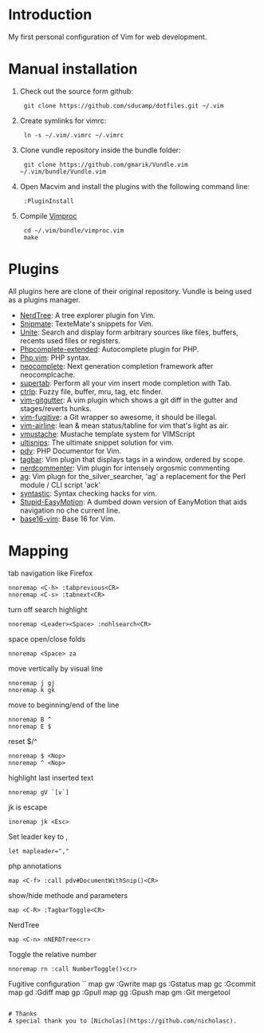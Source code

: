 # Introduction
My first personal configuration of Vim for web development. 

# Manual installation
1. Check out the source form github:

        git clone https://github.com/sducamp/dotfiles.git ~/.vim 
        
2. Create symlinks for vimrc:

        ln -s ~/.vim/.vimrc ~/.vimrc 

3. Clone vundle repository inside the bundle folder:

        git clone https://github.com/gmarik/Vundle.vim ~/.vim/bundle/Vundle.vim

4. Open Macvim and install the plugins with the following command line:

        :PluginInstall

5. Compile [Vimproc](https://github.com/Shougo/vimproc.vim)

        cd ~/.vim/bundle/vimproc.vim
        make

# Plugins
All plugins here are clone of their original repository. Vundle is being used as a plugins manager.

* [NerdTree](https://github.com/scrooloose/nerdtree): A tree explorer plugin fon Vim.
* [Snipmate](https://github.com/garbas/vim-snipmate): TexteMate's snippets for Vim.
* [Unite](https://github.com/Shougo/unite.vim): Search and display form arbitrary sources like files, buffers, recents used files or registers.
* [Phpcomplete-extended](https://github.com/m2mdas/phpcomplete-extended): Autocomplete plugin for PHP.
* [Php.vim](https://github.com/StanAngeloff/php.vim): PHP syntax.
* [neocomplete](https://github.com/Shougo/neocomplete.vim): Next generation completion framework after neocomplcache.
* [supertab](https://github.com/ervandew/supertab): Perform all your vim insert mode completion with Tab.
* [ctrlp](https://github.com/kien/ctrlp.vim): Fuzzy file, buffer, mru, tag, etc finder.
* [vim-gitgutter](https://github.com/airblade/vim-gitgutter): A vim plugin which shows a git diff in the gutter and stages/reverts hunks.
* [vim-fugitive](https://github.com/tpope/vim-fugitive): a Git wrapper so awesome, it should be illegal. 
* [vim-airline](https://github.com/bling/vim-airline): lean & mean status/tabline for vim that's light as air.
* [vmustache](https://github.com/tobyS/vmustache): Mustache template system for VIMScript
* [ultisnips](https://github.com/SirVer/ultisnips): The ultimate snippet solution for vim.
* [pdv](https://github.com/tobyS/pdv): PHP Documentor for Vim.
* [tagbar](https://github.com/majutsushi/tagbar): Vim plugin that displays tags in a window, ordered by scope.
* [nerdcommenter](https://github.com/scrooloose/nerdcommenter): Vim plugin for intensely orgosmic commenting
* [ag](https://github.com/rking/ag.vim): Vim plugn for the_silver_searcher, 'ag' a replacement for the Perl module / CLI script 'ack'
* [syntastic](https://github.com/scrooloose/syntastic): Syntax checking hacks for vim.
* [Stupid-EasyMotion](https://github.com/joequery/Stupid-EasyMotion): A dumbed down version of EanyMotion that aids navigation no che current line.
* [base16-vim](https://github.com/chriskempson/base16-vim): Base 16 for Vim.

# Mapping
tab navigation like Firefox
```
nnoremap <C-h> :tabprevious<CR>
nnoremap <C-s> :tabnext<CR>
```
turn off search highlight 
```
nnoremap <Leader><Space> :nohlsearch<CR>
```
space open/close folds 
```
nnoremap <Space> za
```
move vertically by visual line 
```
nnoremap j gj
nnoremap k gk
```
move to beginning/end of the line 
```
nnoremap B ^
nnoremap E $
```
reset $/^
```
nnoremap $ <Nop>
nnoremap ^ <Nop>
```
highlight last inserted text
```
nnoremap gV `[v`] 
```
jk is escape
```
inoremap jk <Esc>
```
Set leader key to ,
```
let mapleader=","
```
php annotations
```
map <C-f> :call pdv#DocumentWithSnip()<CR>
```
show/hide methode and parameters
```
map <C-R> :TagbarToggle<CR>
```
NerdTree 
```
map <C-n> nNERDTree<cr>
```
Toggle the relative number
```
nnoremap rn :call NumberToggle()<cr>
```
Fugitive configuration
``
map <leader>gw :Gwrite<cr>
map <leader>gs :Gstatus<cr>
map <leadeR>gc :Gcommit<cr>
map <leader>gd :Gdiff<cr>
map <leader>gp :Gpull<cr>
map <leader>gg :Gpush<cr>
map <leader>gm :Git mergetool<cr>
```

# Thanks
A special thank you to [Nicholas](https://github.com/nicholasc). 
